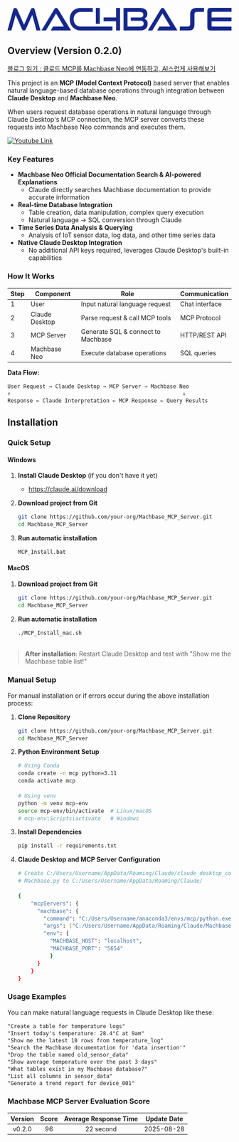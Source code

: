 


![Diagram](./Machbase_MCP_Sever/Machbase.png)




## Overview (Version 0.2.0)
[블로그 읽기 : 클로드 MCP를 Machbase Neo에 연동하고, AI스럽게 사용해보기](https://www.machbase.com/post/machbase)

This project is an **MCP (Model Context Protocol)** based server that enables natural language-based database operations through integration between **Claude Desktop** and **Machbase Neo**.

When users request database operations in natural language through Claude Desktop's MCP connection, the MCP server converts these requests into Machbase Neo commands and executes them.

[![Youtube Link](https://static.wixstatic.com/media/5583e0_7223d0cf33094256ad6c7e133136b144~mv2.png)](https://youtu.be/8cpaMTNHHiI?si=MX4tQK6Enh16hIUA)

### Key Features

* **Machbase Neo Official Documentation Search & AI-powered Explanations**
  * Claude directly searches Machbase documentation to provide accurate information
* **Real-time Database Integration** 
  * Table creation, data manipulation, complex query execution
  * Natural language → SQL conversion through Claude
* **Time Series Data Analysis & Querying**
  * Analysis of IoT sensor data, log data, and other time series data
* **Native Claude Desktop Integration**
  * No additional API keys required, leverages Claude Desktop's built-in capabilities

### How It Works

| Step | Component | Role | Communication |
|------|-----------|------|---------------|
| 1 | User | Input natural language request | Chat interface |
| 2 | Claude Desktop | Parse request & call MCP tools | MCP Protocol |
| 3 | MCP Server | Generate SQL & connect to Machbase | HTTP/REST API |
| 4 | Machbase Neo | Execute database operations | SQL queries |

**Data Flow:**

```
User Request → Claude Desktop → MCP Server → Machbase Neo
↑                                                      ↓
Response ← Claude Interpretation ← MCP Response ← Query Results
```

## Installation

### Quick Setup

#### Windows
1. **Install Claude Desktop** (if you don't have it yet)
    * https://claude.ai/download

2. **Download project from Git**
   ```bash
   git clone https://github.com/your-org/Machbase_MCP_Server.git
   cd Machbase_MCP_Server

3. **Run automatic installation**
   ```bash
   MCP_Install.bat

#### MacOS
1. **Download project from Git**
   ```bash
   git clone https://github.com/your-org/Machbase_MCP_Server.git
   cd Machbase_MCP_Server

2. **Run automatic installation**
   ```bash
   ./MCP_Install_mac.sh
    
> **After installation**: Restart Claude Desktop and test with "Show me the Machbase table list!"

### Manual Setup

For manual installation or if errors occur during the above installation process:

1. **Clone Repository**
   ```bash
   git clone https://github.com/your-org/Machbase_MCP_Server.git
   cd Machbase_MCP_Server

2. **Python Environment Setup**
   ```bash
   # Using Conda
   conda create -n mcp python=3.11
   conda activate mcp
   
   # Using venv
   python -m venv mcp-env
   source mcp-env/bin/activate  # Linux/macOS
   # mcp-env\Scripts\activate   # Windows

3. **Install Dependencies**
   ```bash
   pip install -r requirements.txt

4. **Claude Desktop and MCP Server Configuration**
   ```bash
   # Create C:/Users/Username/AppData/Roaming/Claude/claude_desktop_config.json
   # Machbase.py to C:/Users/Username/AppData/Roaming/Claude/

   {
       "mcpServers": {
         "machbase": {
           "command": "C:/Users/Username/anaconda3/envs/mcp/python.exe",
           "args": ["C:/Users/Username/AppData/Roaming/Claude/Machbase.py"],
           "env": {
             "MACHBASE_HOST": "localhost",
             "MACHBASE_PORT": "5654"
             }
         }
       }
   } 

### Usage Examples ###

You can make natural language requests in Claude Desktop like these:

```text
"Create a table for temperature logs"
"Insert today's temperature: 28.4°C at 9am"
"Show me the latest 10 rows from temperature_log"
"Search the Machbase documentation for 'data insertion'"
"Drop the table named old_sensor_data"
"Show average temperature over the past 3 days"
"What tables exist in my Machbase database?"
"List all columns in sensor_data"
"Generate a trend report for device_001"
```

### Machbase MCP Server Evaluation Score ###

| Version | Score | Average Response Time | Update Date |
|:----:|:----:|:--------:|:-------------:|
| v0.2.0 | 96 | 22 second | 2025-08-28    |
















